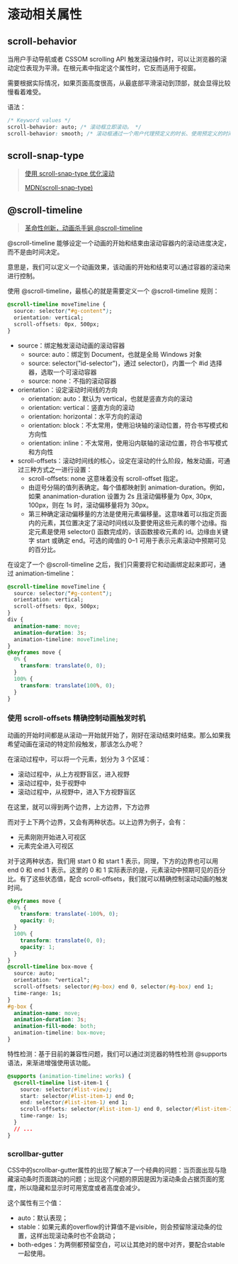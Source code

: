 # 滚动相关属性

## scroll-behavior

当用户手动导航或者 CSSOM scrolling API 触发滚动操作时，可以让浏览器的滚动定位表现为平滑。在根元素中指定这个属性时，它反而适用于视窗。

需要根据实际情况，如果页面高度很高，从最底部平滑滚动到顶部，就会显得比较慢看着难受。

语法：

```css
/* Keyword values */
scroll-behavior: auto; /* 滚动框立即滚动。 */
scroll-behavior: smooth; /* 滚动框通过一个用户代理预定义的时长、使用预定义的时间函数，来实现平稳的滚动 */
```

## scroll-snap-type

> [使用 scroll-snap-type 优化滚动](https://juejin.im/post/5de9c00ce51d4557f544f03d)
>
> [MDN(scroll-snap-type)](https://developer.mozilla.org/zh-CN/docs/Web/CSS/scroll-snap-type)

## @scroll-timeline

> [革命性创新，动画杀手锏 @scroll-timeline](https://github.com/chokcoco/iCSS/issues/166)

@scroll-timeline 能够设定一个动画的开始和结束由滚动容器内的滚动进度决定，而不是由时间决定。

意思是，我们可以定义一个动画效果，该动画的开始和结束可以通过容器的滚动来进行控制。

使用 @scroll-timeline，最核心的就是需要定义一个 @scroll-timeline 规则：

```css
@scroll-timeline moveTimeline {
  source: selector("#g-content");
  orientation: vertical;
  scroll-offsets: 0px, 500px;
}
```

- source：绑定触发滚动动画的滚动容器
  - source: auto：绑定到 Document，也就是全局 Windows 对象
  - source: selector("id-selector")，通过 selector()，内置一个 #id 选择器，选取一个可滚动容器
  - source: none：不指的滚动容器
- orientation：设定滚动时间线的方向
  - orientation: auto：默认为 vertical，也就是竖直方向的滚动
  - orientation: vertical：竖直方向的滚动
  - orientation: horizontal：水平方向的滚动
  - orientation: block：不太常用，使用沿块轴的滚动位置，符合书写模式和方向性
  - orientation: inline：不太常用，使用沿内联轴的滚动位置，符合书写模式和方向性
- scroll-offsets：滚动时间线的核心，设定在滚动的什么阶段，触发动画，可通过三种方式之一进行设置：
  - scroll-offsets: none 这意味着没有 scroll-offset 指定。
  - 由逗号分隔的值列表确定。每个值都映射到 animation-duration。例如，如果 ananimation-duration 设置为 2s 且滚动偏移量为 0px, 30px, 100px，则在 1s 时，滚动偏移量将为 30px。
  - 第三种确定滚动偏移量的方法是使用元素偏移量。这意味着可以指定页面内的元素，其位置决定了滚动时间线以及要使用这些元素的哪个边缘。指定元素是使用 selector() 函数完成的，该函数接收元素的 id。边缘由关键字 start 或确定 end。可选的阈值的 0–1 可用于表示元素滚动中预期可见的百分比。

在设定了一个 @scroll-timeline 之后，我们只需要将它和动画绑定起来即可，通过 animation-timeline：

```css
@scroll-timeline moveTimeline {
  source: selector("#g-content");
  orientation: vertical;
  scroll-offsets: 0px, 500px;
}
div {
  animation-name: move;
  animation-duration: 3s;
  animation-timeline: moveTimeline;
}
@keyframes move {
  0% {
    transform: translate(0, 0);
  }
  100% {
    transform: translate(100%, 0);
  }
}
```

### 使用 scroll-offsets 精确控制动画触发时机

动画的开始时间都是从滚动一开始就开始了，刚好在滚动结束时结束。那么如果我希望动画在滚动的特定阶段触发，那该怎么办呢？

在滚动过程中，可以将一个元素，划分为 3 个区域：

- 滚动过程中，从上方视野盲区，进入视野
- 滚动过程中，处于视野中
- 滚动过程中，从视野中，进入下方视野盲区

在这里，就可以得到两个边界，上方边界，下方边界

而对于上下两个边界，又会有两种状态。以上边界为例子，会有：

- 元素刚刚开始进入可视区
- 元素完全进入可视区

对于这两种状态，我们用 start 0 和 start 1 表示，同理，下方的边界也可以用 end 0 和 end 1 表示。这里的 0 和 1 实际表示的是，元素滚动中预期可见的百分比。有了这些状态值，配合 scroll-offsets，我们就可以精确控制滚动动画的触发时间。

```css
@keyframes move {
  0% {
    transform: translate(-100%, 0);
    opacity: 0;
  }
  100% {
    transform: translate(0, 0);
    opacity: 1;
  }
}
@scroll-timeline box-move {
  source: auto;
  orientation: "vertical";
  scroll-offsets: selector(#g-box) end 0, selector(#g-box) end 1;
  time-range: 1s;
}
#g-box {
  animation-name: move;
  animation-duration: 3s;
  animation-fill-mode: both;
  animation-timeline: box-move;
}
```

特性检测：基于目前的兼容性问题，我们可以通过浏览器的特性检测 @supports 语法，来渐进增强使用该功能。

```css
@supports (animation-timeline: works) {
  @scroll-timeline list-item-1 {
    source: selector(#list-view);
    start: selector(#list-item-1) end 0;
    end: selector(#list-item-1) end 1;
    scroll-offsets: selector(#list-item-1) end 0, selector(#list-item-1) end 1;
    time-range: 1s;
  }
  // ...
}
```

### scrollbar-gutter

CSS中的scrollbar-gutter属性的出现了解决了一个经典的问题：当页面出现与隐藏滚动条时页面跳动的问题；出现这个问题的原因是因为滚动条会占据页面的宽度，所以隐藏和显示时可用宽度或者高度会减少。

这个属性有三个值：

- auto：默认表现；
- stable：如果元素的overflow的计算值不是visible，则会预留除滚动条的位置，这样出现滚动条时也不会跳动；
- both-edges：为两侧都预留空白，可以让其绝对的居中对齐，要配合stable一起使用。


